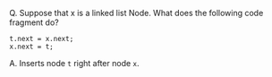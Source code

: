 Q. Suppose that x is a linked list Node. What does the following code fragment do?
```
t.next = x.next;
x.next = t;
```

A. Inserts node `t` right after node `x`.